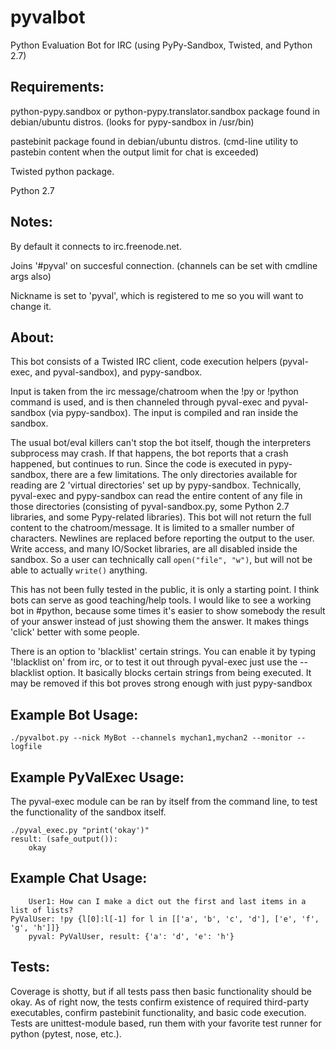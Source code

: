 pyvalbot
========

Python Evaluation Bot for IRC (using PyPy-Sandbox, Twisted, and Python 2.7) 

Requirements: 
-------------

python-pypy.sandbox or python-pypy.translator.sandbox package found in debian/ubuntu distros. (looks for pypy-sandbox in /usr/bin)

pastebinit package found in debian/ubuntu distros. (cmd-line utility to pastebin content when the output limit for chat is exceeded)

Twisted python package.

Python 2.7


Notes:
------

By default it connects to irc.freenode.net.

Joins '#pyval' on succesful connection. (channels can be set with cmdline args also)

Nickname is set to 'pyval', which is registered to me so you will want to change it.


About:
------

This bot consists of a Twisted IRC client, code execution helpers (pyval-exec, and pyval-sandbox), and pypy-sandbox.

Input is taken from the irc message/chatroom when the !py or !python command is used, and is then channeled through
pyval-exec and pyval-sandbox (via pypy-sandbox). The input is compiled and ran inside the sandbox.

The usual bot/eval killers can't stop the bot itself, though the interpreters subprocess may crash. If that happens,
the bot reports that a crash happened, but continues to run. Since the code is executed in pypy-sandbox, there are a few limitations. The only directories available for reading are 2 'virtual directories' set up by pypy-sandbox. Technically,
pyval-exec and pypy-sandbox can read the entire content of any file in those directories (consisting of pyval-sandbox.py, some Python 2.7 libraries, and some Pypy-related libraries). This bot will not return the full content to the chatroom/message. It is limited to a smaller number of characters. Newlines are replaced before reporting the output to the user. Write access, and many IO/Socket libraries, are all disabled inside the sandbox. So a user can technically call `open("file", "w")`, but will not be able to actually `write()` anything.

This has not been fully tested in the public, it is only a starting point. I think bots can serve as good teaching/help tools. I would like to see a working bot in #python, because some times it's easier to show somebody the result of your answer instead of just showing them the answer. It makes things 'click' better with some people.

There is an option to 'blacklist' certain strings. You can enable it by typing '!blacklist on' from irc, or to test it out through pyval-exec just use the --blacklist option. It basically blocks certain strings from being executed. It may be removed if this bot proves strong enough with just pypy-sandbox


Example Bot Usage:
------------------

    ./pyvalbot.py --nick MyBot --channels mychan1,mychan2 --monitor --logfile


Example PyValExec Usage:
------------------------

The pyval-exec module can be ran by itself from the command line, to test the functionality of the sandbox itself.

    ./pyval_exec.py "print('okay')"
    result: (safe_output()):
        okay
    

Example Chat Usage:
-------------------

        User1: How can I make a dict out the first and last items in a list of lists?
    PyValUser: !py {l[0]:l[-1] for l in [['a', 'b', 'c', 'd'], ['e', 'f', 'g', 'h']]}
        pyval: PyValUser, result: {'a': 'd', 'e': 'h'}



Tests:
------

Coverage is shotty, but if all tests pass then basic functionality should be okay.
As of right now, the tests confirm existence of required third-party executables,
confirm pastebinit functionality, and basic code execution.
Tests are unittest-module based, run them with your favorite test runner for python
(pytest, nose, etc.).





